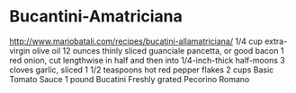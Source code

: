 # Bucantini-Amatriciana
http://www.mariobatali.com/recipes/bucatini-allamatriciana/
1/4 cup extra-virgin olive oil
12 ounces thinly sliced guanciale pancetta, or good bacon
1 red onion, cut lengthwise in half and then into 1/4-inch-thick half-moons
3 cloves garlic, sliced
1 1/2 teaspoons hot red pepper flakes
2 cups Basic Tomato Sauce
1 pound Bucatini
Freshly grated Pecorino Romano
